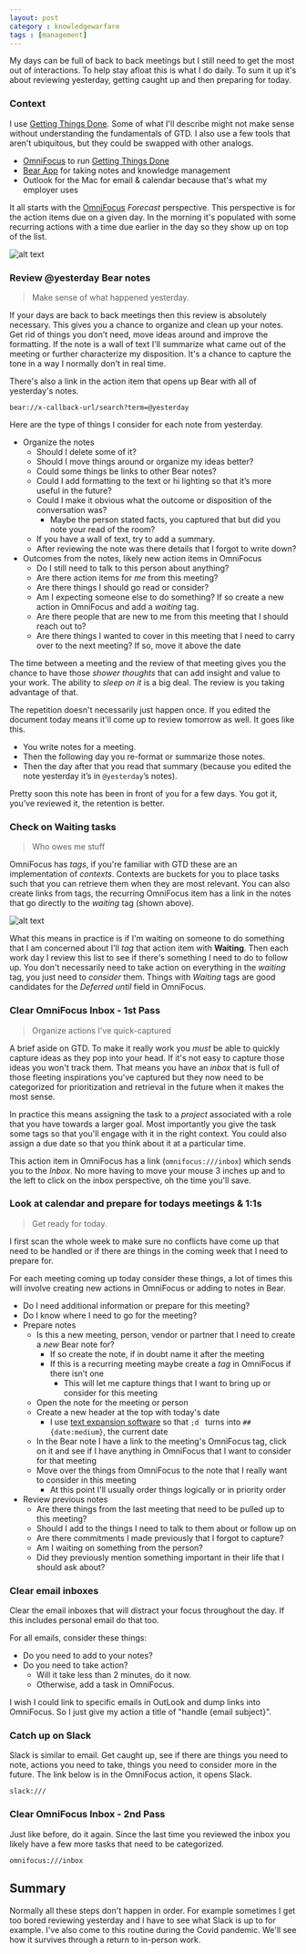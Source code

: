 ```yaml
---
layout: post
category : knowledgewarfare 
tags : [management]
---
```


My days can be full of back to back meetings but I still need to get the most out of interactions.  To help
stay afloat this is what I do daily.  To sum it up it's about reviewing yesterday, getting caught up and then 
preparing for today.

### Context
I use [Getting Things Done](https://gettingthingsdone.com/).  Some of what I'll describe might not
make sense without understanding the fundamentals of GTD. I also use a few tools that aren't 
ubiquitous, but they could be swapped with other analogs.
- [OmniFocus](https://www.omnigroup.com/omnifocus) to run [Getting Things Done](https://gettingthingsdone.com/) 
- [Bear App](https://bear.app/) for taking notes and knowledge management
- Outlook for the Mac for email & calendar because that's what my employer uses

It all starts with the [OmniFocus](https://www.omnigroup.com/omnifocus) _Forecast_ perspective.  This perspective is
for the action items due on a given day.  In the morning it's populated with some recurring actions with a time due
earlier in the day so they show up on top of the list.

![alt text](/assets/images/knowledgeWarfare/omnifocus_morning.png)

### Review @yesterday Bear notes
> Make sense of what happened yesterday. 

If your days are back to back meetings then this review is absolutely necessary. This gives you a chance 
to organize and clean up your notes.  Get rid of things you don’t need, move ideas around and improve the 
formatting.  If the note is a wall of text I'll summarize what came out of the meeting or further 
characterize my disposition.  It's a chance to capture the tone in a way I normally don't in real time.

There's also a link in the action item that opens up Bear with all of yesterday's notes. 

`bear://x-callback-url/search?term=@yesterday`

Here are the type of things I consider for each note from yesterday.

* Organize the notes
    * Should I delete some of it?
    * Should I move things around or organize my ideas better?
    * Could some things be links to other Bear notes?
    * Could I add formatting to the text or hi lighting so that it’s more useful in the future?
    * Could I make it obvious what the outcome or disposition of the conversation was?
        * Maybe the person stated facts, you captured that but did you note your read of the room?
    * If you have a wall of text, try to add a summary. 
    * After reviewing the note was there details that I forgot to write down?
* Outcomes from the notes, likely new action items in OmniFocus 
    * Do I still need to talk to this person about anything?
    * Are there action items for _me_ from this meeting?
    * Are there things I should go read or consider?
    * Am I expecting someone else to do something?  If so create a new action in OmniFocus and add a _waiting_ tag.
    * Are there people that are new to me from this meeting that I should reach out to?
    * Are there things I wanted to cover in this meeting that I need to carry over to the next meeting?  If so, move it above the date

The time between a meeting and the review of that meeting gives you the chance to have those _shower thoughts_ that can 
add insight and value to your work.  The ability to _sleep on it_ is a big deal.  The review is you taking advantage of that.

The repetition doesn't necessarily just happen once.  If you edited the document today means it'll come up to review 
tomorrow as well.  It goes like this.
- You write notes for a meeting.  
- Then the following day you re-format or summarize those notes.  
- Then the day after that you read that summary (because you edited the note yesterday it’s in `@yesterday`’s notes).
  
Pretty soon this note has been in front of you for a few days.  You got it, you’ve reviewed it, the retention is better.

### Check on Waiting tasks
> Who owes me stuff

OmniFocus has _tags_, if you're familiar with GTD these are an implementation of _contexts_.  Contexts are buckets
for you to place tasks such that you can retrieve them when they are most relevant.  You can also create links from 
tags, the recurring OmniFocus item has a link in the notes that go directly to the _waiting_ tag (shown above).

![alt text](/assets/images/knowledgeWarfare/link_from_tag.png)

What this means in practice is if I'm waiting on someone to do something that I am concerned about I'll 
_tag_ that action item with **Waiting**.  Then each work day I review this list to see if there's 
something I need to do to follow up.  You don't necessarily need to take action on everything in the 
_waiting_ tag, you just need to _consider_ them.  Things with _Waiting_ tags are good candidates for 
the _Deferred until_ field in OmniFocus.

### Clear OmniFocus Inbox - 1st Pass
> Organize actions I've quick-captured

A brief aside on GTD.  To make it really work you _must_ be able to quickly capture ideas as they pop into your head.  If
it's not easy to capture those ideas you won't track them.  That means you have an _inbox_ that is full of those
fleeting inspirations you've captured but they now need to be categorized for prioritization and retrieval in the future
when it makes the most sense.

In practice this means assigning the task to a _project_ associated with a role that you have towards a larger goal. Most 
importantly you give the task some tags so that you'll engage with it in the right context.  You could also assign a due date
so that you think about it at a particular time.

This action item in OmniFocus has a link (`omnifocus:///inbox`) which sends you to the _Inbox_.  No more having to move your mouse
3 inches up and to the left to click on the inbox perspective, oh the time you'll save.

### Look at calendar and prepare for todays meetings & 1:1s
> Get ready for today. 

I first scan the whole week to make sure no conflicts have come up that need to be handled or if there are things
in the coming week that I need to prepare for.

For each meeting coming up today consider these things, a lot of times this will involve creating new actions in 
OmniFocus or adding to notes in Bear.

* Do I need additional information or prepare for this meeting?
* Do I know where I need to go for the meeting?
* Prepare notes
    * Is this a new meeting, person, vendor or partner that I need to create a _new_ Bear note for?
        * If so create the note, if in doubt name it after the meeting
        * If this is a recurring meeting maybe create a _tag_ in OmniFocus if there isn’t one
            * This will let me capture things that I want to bring up or consider for this meeting
    * Open the note for the meeting or person
    * Create a new header at the top with today's date
        * I use [text expansion software](https://www.alfredapp.com/) so that `;d ` turns into `## {date:medium}`, the current date
    * In the Bear note I have a link to the meeting's OmniFocus tag, click on it and see if I have anything in OmniFocus that I want to consider for that meeting 
    * Move over the things from OmniFocus to the note that I really want to consider in this meeting
        * At this point I'll usually order things logically or in priority order
* Review previous notes
    * Are there things from the last meeting that need to be pulled up to this meeting?
    * Should I add to the things I need to talk to them about or follow up on
    * Are there commitments I made previously that I forgot to capture?
    * Am I waiting on something from the person?
    * Did they previously mention something important in their life that I should ask about?
    

### Clear email inboxes
Clear the email inboxes that will distract your focus throughout the day.  If this includes personal email do that too.

For all emails, consider these things:
* Do you need to add to your notes?
* Do you need to take action? 
    * Will it take less than 2 minutes, do it now.
    * Otherwise, add a task in OmniFocus.

I wish I could link to specific emails in OutLook and dump links into OmniFocus.  So I just give my action a title of
"handle {email subject}".

### Catch up on Slack
Slack is similar to email.  Get caught up, see if there are things you need to note, actions you need 
to take, things you need to consider more in the future.  The link below is in the OmniFocus action, it 
opens Slack.

`slack:///`

### Clear OmniFocus Inbox - 2nd Pass
Just like before, do it again.  Since the last time you reviewed the inbox you likely have a few more tasks that need
to be categorized.

`omnifocus:///inbox`

## Summary
Normally all these steps don't happen in order.  For example sometimes I get too bored reviewing yesterday and I have 
to see what Slack is up to for example.  I've also come to this routine during the Covid pandemic.  We'll see how it 
survives through a return to in-person work.
